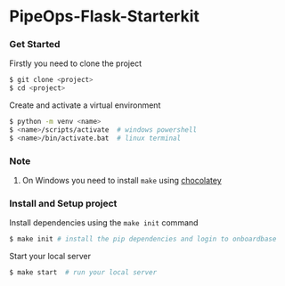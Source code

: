 # PipeOps-Flask-Starterkit 

### Get Started
Firstly you need to clone the project 

```bash
$ git clone <project>
$ cd <project>
```

Create and activate a virtual environment 

``` bash
$ python -m venv <name>
$ <name>/scripts/activate  # windows powershell
$ <name>/bin/activate.bat  # linux terminal
```

### Note
1. On Windows you need to install `make` using [chocolatey](https://community.chocolatey.org/packages/make)


### Install and Setup project
Install dependencies using the `make init` command 

``` bash
$ make init # install the pip dependencies and login to onboardbase
```

Start your local server

```bash
$ make start  # run your local server 
```
